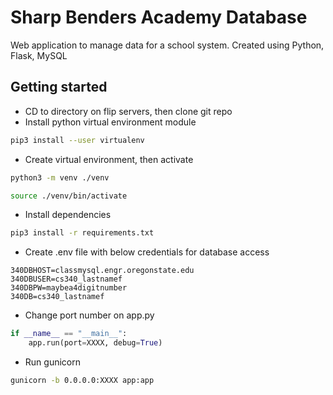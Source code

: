 # Sharp Benders Academy Database

Web application to manage data for a school system. Created using Python, Flask, MySQL




## Getting started

- CD to directory on flip servers, then clone git repo
- Install python virtual environment module
```bash
pip3 install --user virtualenv
```
- Create virtual environment, then activate
```bash
python3 -m venv ./venv
```
```bash
source ./venv/bin/activate
```
- Install dependencies
```bash
pip3 install -r requirements.txt
```
- Create .env file with below credentials for database access
```text
340DBHOST=classmysql.engr.oregonstate.edu
340DBUSER=cs340_lastnamef
340DBPW=maybea4digitnumber
340DB=cs340_lastnamef
```
- Change port number on app.py
```python
if __name__ == "__main__":
    app.run(port=XXXX, debug=True)
```
- Run gunicorn
```bash
gunicorn -b 0.0.0.0:XXXX app:app
```